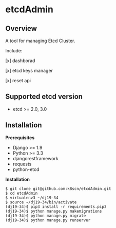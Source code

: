 # etcdAdmin

## Overview
A tool for managing Etcd Cluster. 

Include:

[x] dashborad

[x] etcd keys manager

[x] reset api

## Supported etcd version
* etcd >= 2.0, 3.0

## Installation
**Prerequisites**

* Django >= 1.9
* Python >= 3.3
* djangorestframework
* requests
* python-etcd

**Installation**

```
$ git clone git@github.com:k8scn/etcdAdmin.git
$ cd etcdAdmin
$ virtualenv3 ~/dj19-34
$ source ~/dj19-34/bin/activate
(dj19-34)$ pip3 install -r requirements.pip3
(dj19-34)$ python manage.py makemigrations
(dj19-34)$ python manage.py migrate
(dj19-34)$ python manage.py runserver
```